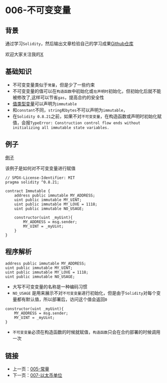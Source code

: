 # 006-不可变变量

## 背景

通过学习`Solidity`，然后输出文章检验自己的学习成果[Github仓库](https://github.com/XdpCs/Solidity-learning)

欢迎大家关注我的[X](https://twitter.com/CsXdp)

## 基础知识

* 不可变变量类似于`常量`，但是少了一些约束
* 不可变变量的值可以在`构造函数`中初始化或`在声明时`初始化，但初始化后就不能被修改了,这样可以节省`gas`，提高合约的安全性
* [值类型变量](../003.ValueType/README.md)可以声明为`immutable`
* 和`constant`不同，`string和bytes`不可以声明为`immutable`，
* 在`Solidity 0.8.21`之前，如果不对`不可变变量`，在构造函数或声明时初始化赋值，会报`TypeError: Construction control flow ends without initializing all immutable state variables.`

## 例子

[例子](./Immutable.sol)

该例子是如何对不可变变量进行赋值

```solidity
// SPDX-License-Identifier: MIT
pragma solidity ^0.8.21;

contract Immutable {
    address public immutable MY_ADDRESS;
    uint public immutable MY_UINT;
    uint public immutable MY_LOVE = 1118;
    uint public immutable NO_USAGE;

    constructor(uint _myUint){
        MY_ADDRESS = msg.sender;
        MY_UINT = _myUint;
    }
}
```

## 程序解析

```solidity
address public immutable MY_ADDRESS;
uint public immutable MY_UINT;
uint public immutable MY_LOVE = 1118;
uint public immutable NO_USAGE;
```

* 大写不可变变量的名称是一种编码习惯
* `NO_USAGE` 是用来展示不对`不可变变量`进行初始化，但是由于`Solidity`对每个变量都有默认值，所以部署后，访问这个值会返回`0`

```solidity
constructor(uint _myUint){
    MY_ADDRESS = msg.sender;
    MY_UINT = _myUint;
}
```

* `不可变变量`必须在构造函数的时候就赋值，`构造函数`只会在合约部署的时候调用一次

## 链接

* 上一页：[005-常量](../005.Constants/README.md)
* 下一页：[007-以太币单位](../007.EtherUnits/README.md)

